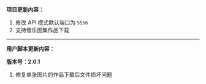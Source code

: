 **项目更新内容：**

1. 修改 API 模式默认端口为 `5556`
2. 支持音乐图集作品下载

*****

**用户脚本更新内容：**

**版本号：2.0.1**

1. 修复单张图片的作品下载后文件损坏问题
